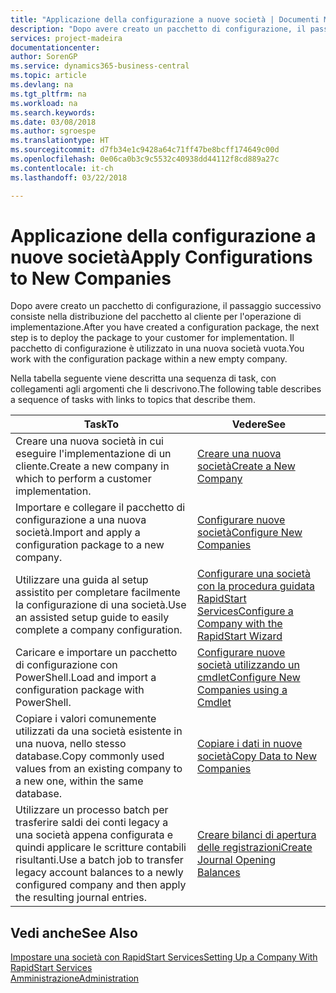 ```yaml
---
title: "Applicazione della configurazione a nuove società | Documenti Microsoft"
description: "Dopo avere creato un pacchetto di configurazione, il passaggio successivo consiste nella distribuzione del pacchetto al cliente per l'operazione di implementazione. Utilizzare la configurazione con una nuova società vuota."
services: project-madeira
documentationcenter: 
author: SorenGP
ms.service: dynamics365-business-central
ms.topic: article
ms.devlang: na
ms.tgt_pltfrm: na
ms.workload: na
ms.search.keywords: 
ms.date: 03/08/2018
ms.author: sgroespe
ms.translationtype: HT
ms.sourcegitcommit: d7fb34e1c9428a64c71ff47be8bcff174649c00d
ms.openlocfilehash: 0e06ca0b3c9c5532c40938dd44112f8cd889a27c
ms.contentlocale: it-ch
ms.lasthandoff: 03/22/2018

---
```

# <a name="apply-configurations-to-new-companies"></a><span data-ttu-id="8bee1-104">Applicazione della configurazione a nuove società</span><span class="sxs-lookup"><span data-stu-id="8bee1-104">Apply Configurations to New Companies</span></span>
<span data-ttu-id="8bee1-105">Dopo avere creato un pacchetto di configurazione, il passaggio successivo consiste nella distribuzione del pacchetto al cliente per l'operazione di implementazione.</span><span class="sxs-lookup"><span data-stu-id="8bee1-105">After you have created a configuration package, the next step is to deploy the package to your customer for implementation.</span></span> <span data-ttu-id="8bee1-106">Il pacchetto di configurazione è utilizzato in una nuova società vuota.</span><span class="sxs-lookup"><span data-stu-id="8bee1-106">You work with the configuration package within a new empty company.</span></span>  

 <span data-ttu-id="8bee1-107">Nella tabella seguente viene descritta una sequenza di task, con collegamenti agli argomenti che li descrivono.</span><span class="sxs-lookup"><span data-stu-id="8bee1-107">The following table describes a sequence of tasks with links to topics that describe them.</span></span>

|<span data-ttu-id="8bee1-108">**Task**</span><span class="sxs-lookup"><span data-stu-id="8bee1-108">**To**</span></span>|<span data-ttu-id="8bee1-109">**Vedere**</span><span class="sxs-lookup"><span data-stu-id="8bee1-109">**See**</span></span>|  
|------------|-------------|  
|<span data-ttu-id="8bee1-110">Creare una nuova società in cui eseguire l'implementazione di un cliente.</span><span class="sxs-lookup"><span data-stu-id="8bee1-110">Create a new company in which to perform a customer implementation.</span></span>|[<span data-ttu-id="8bee1-111">Creare una nuova società</span><span class="sxs-lookup"><span data-stu-id="8bee1-111">Create a New Company</span></span>](admin-how-to-create-a-new-company.md)|  
|<span data-ttu-id="8bee1-112">Importare e collegare il pacchetto di configurazione a una nuova società.</span><span class="sxs-lookup"><span data-stu-id="8bee1-112">Import and apply a configuration package to a new company.</span></span>|[<span data-ttu-id="8bee1-113">Configurare nuove società</span><span class="sxs-lookup"><span data-stu-id="8bee1-113">Configure New Companies</span></span>](admin-how-to-configure-new-companies.md)|  
|<span data-ttu-id="8bee1-114">Utilizzare una guida al setup assistito per completare facilmente la configurazione di una società.</span><span class="sxs-lookup"><span data-stu-id="8bee1-114">Use an assisted setup guide to easily complete a company configuration.</span></span>|[<span data-ttu-id="8bee1-115">Configurare una società con la procedura guidata RapidStart Services</span><span class="sxs-lookup"><span data-stu-id="8bee1-115">Configure a Company with the RapidStart Wizard</span></span>](admin-how-to-configure-a-company-with-the-rapidstart-wizard.md)|
|<span data-ttu-id="8bee1-116">Caricare e importare un pacchetto di configurazione con PowerShell.</span><span class="sxs-lookup"><span data-stu-id="8bee1-116">Load and import a configuration package with PowerShell.</span></span>|[<span data-ttu-id="8bee1-117">Configurare nuove società utilizzando un cmdlet</span><span class="sxs-lookup"><span data-stu-id="8bee1-117">Configure New Companies using a Cmdlet</span></span>](admin-how-to-configure-new-companies-using-a-cmdlet.md)|
|<span data-ttu-id="8bee1-118">Copiare i valori comunemente utilizzati da una società esistente in una nuova, nello stesso database.</span><span class="sxs-lookup"><span data-stu-id="8bee1-118">Copy commonly used values from an existing company to a new one, within the same database.</span></span>|[<span data-ttu-id="8bee1-119">Copiare i dati in nuove società</span><span class="sxs-lookup"><span data-stu-id="8bee1-119">Copy Data to New Companies</span></span>](admin-how-to-copy-data-to-new-companies.md)|  
|<span data-ttu-id="8bee1-120">Utilizzare un processo batch per trasferire saldi dei conti legacy a una società appena configurata e quindi applicare le scritture contabili risultanti.</span><span class="sxs-lookup"><span data-stu-id="8bee1-120">Use a batch job to transfer legacy account balances to a newly configured company and then apply the resulting journal entries.</span></span>|[<span data-ttu-id="8bee1-121">Creare bilanci di apertura delle registrazioni</span><span class="sxs-lookup"><span data-stu-id="8bee1-121">Create Journal Opening Balances</span></span>](admin-how-to-create-journal-opening-balances.md)|  

## <a name="see-also"></a><span data-ttu-id="8bee1-122">Vedi anche</span><span class="sxs-lookup"><span data-stu-id="8bee1-122">See Also</span></span>  
[<span data-ttu-id="8bee1-123">Impostare una società con RapidStart Services</span><span class="sxs-lookup"><span data-stu-id="8bee1-123">Setting Up a Company With RapidStart Services</span></span>](admin-set-up-a-company-with-rapidstart.md)  
[<span data-ttu-id="8bee1-124">Amministrazione</span><span class="sxs-lookup"><span data-stu-id="8bee1-124">Administration</span></span>](admin-setup-and-administration.md)

